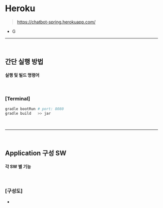 # Heroku
> https://chatbot-spring.herokuapp.com/
* G

<hr>
<br>

## 간단 실행 방법

#### 실행 및 빌드 명령어

<br>

### [Terminal]

```bash
gradle bootRun # port: 8080
gradle build   >> jar
```

<br>
<hr>
<br>

## Application 구성 SW

#### 각 SW 별 기능

<br>

### [구성도]

* 
